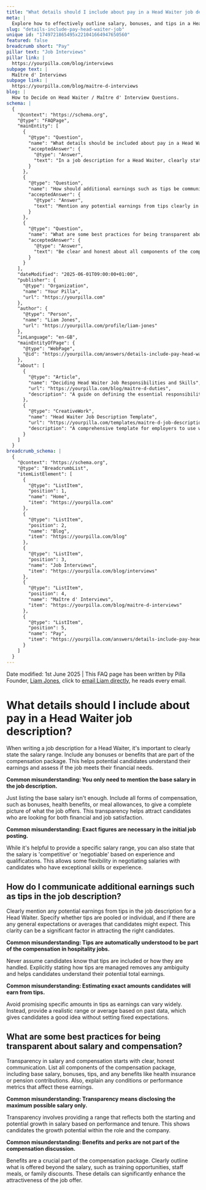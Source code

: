 ```yaml
---
title: "What details should I include about pay in a Head Waiter job description?"
meta: |
  Explore how to effectively outline salary, bonuses, and tips in a Head Waiter job description to attract suitable candidates.
slug: "details-include-pay-head-waiter-job"
unique id: "1749721865495x221041664947650560"
featured: false
breadcrumb short: "Pay"
pillar text: "Job Interviews"
pillar link: |
  https://yourpilla.com/blog/interviews
subpage text: |
  Maître d' Interviews
subpage link: |
  https://yourpilla.com/blog/maitre-d-interviews
blog: |
  How to Decide on Head Waiter / Maître d' Interview Questions.
schema: |
  {
    "@context": "https://schema.org",
    "@type": "FAQPage",
    "mainEntity": [
      {
        "@type": "Question",
        "name": "What details should be included about pay in a Head Waiter job description?",
        "acceptedAnswer": {
          "@type": "Answer",
          "text": "In a job description for a Head Waiter, clearly state the salary range, including any bonuses and benefits. This will help candidates understand what they can earn and decide if the job meets their needs. Include all forms of compensation, such as health benefits or meal allowances, and specify if the salary is competitive or negotiable, depending on the candidate's experience and qualifications."
        }
      },
      {
        "@type": "Question",
        "name": "How should additional earnings such as tips be communicated in the job description?",
        "acceptedAnswer": {
          "@type": "Answer",
          "text": "Mention any potential earnings from tips clearly in the Head Waiter job description. Specify the arrangement, whether tips are pooled or individual, and provide a general expectation or average of tips based on past data. This information helps candidates understand their total potential earnings."
        }
      },
      {
        "@type": "Question",
        "name": "What are some best practices for being transparent about salary and compensation in a job description?",
        "acceptedAnswer": {
          "@type": "Answer",
          "text": "Be clear and honest about all components of the compensation package in the job description. This includes base salary, bonuses, tips, and benefits like health insurance or pension contributions. Offer a salary range that reflects potential growth based on performance, and detail any additional perks like training opportunities or family discounts."
        }
      }
    ],
    "dateModified": "2025-06-01T09:00:00+01:00",
    "publisher": {
      "@type": "Organization",
      "name": "Your Pilla",
      "url": "https://yourpilla.com"
    },
    "author": {
      "@type": "Person",
      "name": "Liam Jones",
      "url": "https://yourpilla.com/profile/liam-jones"
    },
    "inLanguage": "en-GB",
    "mainEntityOfPage": {
      "@type": "WebPage",
      "@id": "https://yourpilla.com/answers/details-include-pay-head-waiter-job"
    },
    "about": [
      {
        "@type": "Article",
        "name": "Deciding Head Waiter Job Responsibilities and Skills",
        "url": "https://yourpilla.com/blog/maitre-d-duties",
        "description": "A guide on defining the essential responsibilities and skills required for a Head Waiter, aiding in precise job description crafting."
      },
      {
        "@type": "CreativeWork",
        "name": "Head Waiter Job Description Template",
        "url": "https://yourpilla.com/templates/maitre-d-job-description",
        "description": "A comprehensive template for employers to use when creating job descriptions for Head Waiter positions, ensuring all necessary details are covered."
      }
    ]
  }
breadcrumb_schema: |
  {
    "@context": "https://schema.org",
    "@type": "BreadcrumbList",
    "itemListElement": [
      {
        "@type": "ListItem",
        "position": 1,
        "name": "Home",
        "item": "https://yourpilla.com"
      },
      {
        "@type": "ListItem",
        "position": 2,
        "name": "Blog",
        "item": "https://yourpilla.com/blog"
      },
      {
        "@type": "ListItem",
        "position": 3,
        "name": "Job Interviews",
        "item": "https://yourpilla.com/blog/interviews"
      },
      {
        "@type": "ListItem",
        "position": 4,
        "name": "Maître d' Interviews",
        "item": "https://yourpilla.com/blog/maitre-d-interviews"
      },
      {
        "@type": "ListItem",
        "position": 5,
        "name": "Pay",
        "item": "https://yourpilla.com/answers/details-include-pay-head-waiter-job"
      }
    ]
  }
---
```


Date modified: 1st June 2025 | This FAQ page has been written by Pilla Founder, [Liam Jones](https://yourpilla.com/profile/liam-jones), click to [email Liam directly](https://mailto:liam@yourpilla.com), he reads every email.

# What details should I include about pay in a Head Waiter job description?

When writing a job description for a Head Waiter, it's important to clearly state the salary range. Include any bonuses or benefits that are part of the compensation package. This helps potential candidates understand their earnings and assess if the job meets their financial needs.

**Common misunderstanding: You only need to mention the base salary in the job description.**

Just listing the base salary isn't enough. Include all forms of compensation, such as bonuses, health benefits, or meal allowances, to give a complete picture of what the job offers. This transparency helps attract candidates who are looking for both financial and job satisfaction.

**Common misunderstanding: Exact figures are necessary in the initial job posting.**

While it's helpful to provide a specific salary range, you can also state that the salary is 'competitive' or 'negotiable' based on experience and qualifications. This allows some flexibility in negotiating salaries with candidates who have exceptional skills or experience.

## How do I communicate additional earnings such as tips in the job description?

Clearly mention any potential earnings from tips in the job description for a Head Waiter. Specify whether tips are pooled or individual, and if there are any general expectations or averages that candidates might expect. This clarity can be a significant factor in attracting the right candidates.

**Common misunderstanding: Tips are automatically understood to be part of the compensation in hospitality jobs.**

Never assume candidates know that tips are included or how they are handled. Explicitly stating how tips are managed removes any ambiguity and helps candidates understand their potential total earnings.

**Common misunderstanding: Estimating exact amounts candidates will earn from tips.**

Avoid promising specific amounts in tips as earnings can vary widely. Instead, provide a realistic range or average based on past data, which gives candidates a good idea without setting fixed expectations.

## What are some best practices for being transparent about salary and compensation?

Transparency in salary and compensation starts with clear, honest communication. List all components of the compensation package, including base salary, bonuses, tips, and any benefits like health insurance or pension contributions. Also, explain any conditions or performance metrics that affect these earnings.

**Common misunderstanding: Transparency means disclosing the maximum possible salary only.**

Transparency involves providing a range that reflects both the starting and potential growth in salary based on performance and tenure. This shows candidates the growth potential within the role and the company.

**Common misunderstanding: Benefits and perks are not part of the compensation discussion.**

Benefits are a crucial part of the compensation package. Clearly outline what is offered beyond the salary, such as training opportunities, staff meals, or family discounts. These details can significantly enhance the attractiveness of the job offer.
